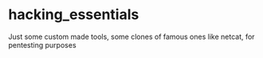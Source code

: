 # hacking_essentials
Just some custom made tools, some clones of famous ones like netcat, for pentesting purposes
